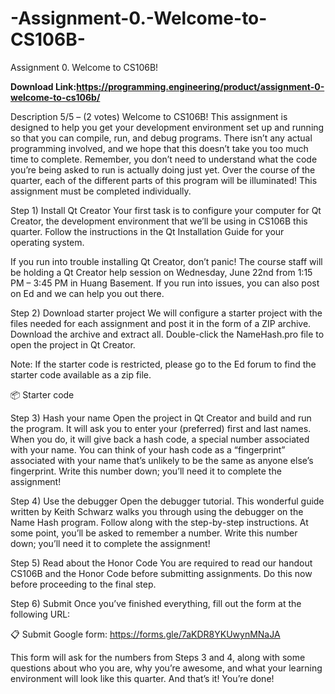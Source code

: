 # -Assignment-0.-Welcome-to-CS106B-
 Assignment 0. Welcome to CS106B!
 
**Download Link:https://programming.engineering/product/assignment-0-welcome-to-cs106b/**

Description
5/5 – (2 votes)
Welcome to CS106B! This assignment is designed to help you get your development environment set up and running so that you can compile, run, and debug programs. There isn’t any actual programming involved, and we hope that this doesn’t take you too much time to complete. Remember, you don’t need to understand what the code you’re being asked to run is actually doing just yet. Over the course of the quarter, each of the different parts of this program will be illuminated! This assignment must be completed individually.

Step 1) Install Qt Creator
Your first task is to configure your computer for Qt Creator, the development environment that we’ll be using in CS106B this quarter. Follow the instructions in the Qt Installation Guide for your operating system.

If you run into trouble installing Qt Creator, don’t panic! The course staff will be holding a Qt Creator help session on Wednesday, June 22nd from 1:15 PM – 3:45 PM in Huang Basement. If you run into issues, you can also post on Ed and we can help you out there.

Step 2) Download starter project
We will configure a starter project with the files needed for each assignment and post it in the form of a ZIP archive. Download the archive and extract all. Double-click the NameHash.pro file to open the project in Qt Creator.

Note: If the starter code is restricted, please go to the Ed forum to find the starter code available as a zip file.

📦 Starter code

Step 3) Hash your name
Open the project in Qt Creator and build and run the program. It will ask you to enter your (preferred) first and last names. When you do, it will give back a hash code, a special number associated with your name. You can think of your hash code as a “fingerprint” associated with your name that’s unlikely to be the same as anyone else’s fingerprint. Write this number down; you’ll need it to complete the assignment!

Step 4) Use the debugger
Open the debugger tutorial. This wonderful guide written by Keith Schwarz walks you through using the debugger on the Name Hash program. Follow along with the step-by-step instructions. At some point, you’ll be asked to remember a number. Write this number down; you’ll need it to complete the assignment!

Step 5) Read about the Honor Code
You are required to read our handout CS106B and the Honor Code before submitting assignments. Do this now before proceeding to the final step.

Step 6) Submit
Once you’ve finished everything, fill out the form at the following URL:

📋 Submit Google form: https://forms.gle/7aKDR8YKUwynMNaJA

This form will ask for the numbers from Steps 3 and 4, along with some questions about who you are, why you’re awesome, and what your learning environment will look like this quarter. And that’s it! You’re done!
